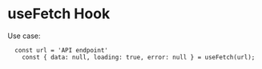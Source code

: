 # useFetch Hook

Use case:
```
  const url = 'API endpoint'
	const { data: null, loading: true, error: null } = useFetch(url);
```
